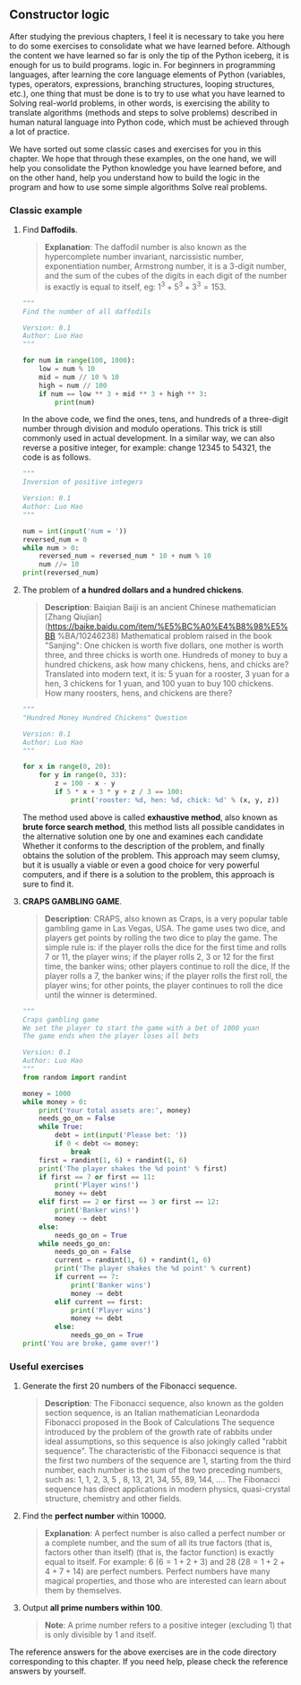 ## Constructor logic

After studying the previous chapters, I feel it is necessary to take you here to do some exercises to consolidate what we have learned before. Although the content we have learned so far is only the tip of the Python iceberg, it is enough for us to build programs. logic in. For beginners in programming languages, after learning the core language elements of Python (variables, types, operators, expressions, branching structures, looping structures, etc.), one thing that must be done is to try to use what you have learned to Solving real-world problems, in other words, is exercising the ability to translate algorithms (methods and steps to solve problems) described in human natural language into Python code, which must be achieved through a lot of practice.

We have sorted out some classic cases and exercises for you in this chapter. We hope that through these examples, on the one hand, we will help you consolidate the Python knowledge you have learned before, and on the other hand, help you understand how to build the logic in the program and how to use some simple algorithms Solve real problems.

### Classic example

1. Find **Daffodils**.

   > **Explanation**: The daffodil number is also known as the hypercomplete number invariant, narcissistic number, exponentiation number, Armstrong number, it is a 3-digit number, and the sum of the cubes of the digits in each digit of the number is exactly is equal to itself, eg: $1^3 + 5^3+ 3^3=153$.

   ````Python
   """
   Find the number of all daffodils
   
   Version: 0.1
   Author: Luo Hao
   """
   
   for num in range(100, 1000):
       low = num % 10
       mid = num // 10 % 10
       high = num // 100
       if num == low ** 3 + mid ** 3 + high ** 3:
           print(num)
   ````

   In the above code, we find the ones, tens, and hundreds of a three-digit number through division and modulo operations. This trick is still commonly used in actual development. In a similar way, we can also reverse a positive integer, for example: change 12345 to 54321, the code is as follows.

   ````Python
   """
   Inversion of positive integers
   
   Version: 0.1
   Author: Luo Hao
   """
   
   num = int(input('num = '))
   reversed_num = 0
   while num > 0:
       reversed_num = reversed_num * 10 + num % 10
       num //= 10
   print(reversed_num)
   ````

2. The problem of **a hundred dollars and a hundred chickens**.

   > **Description**: Baiqian Baiji is an ancient Chinese mathematician [Zhang Qiujian](https://baike.baidu.com/item/%E5%BC%A0%E4%B8%98%E5%BB %BA/10246238) Mathematical problem raised in the book "Sanjing": One chicken is worth five dollars, one mother is worth three, and three chicks is worth one. Hundreds of money to buy a hundred chickens, ask how many chickens, hens, and chicks are? Translated into modern text, it is: 5 yuan for a rooster, 3 yuan for a hen, 3 chickens for 1 yuan, and 100 yuan to buy 100 chickens. How many roosters, hens, and chickens are there?

   ````Python
   """
   "Hundred Money Hundred Chickens" Question
   
   Version: 0.1
   Author: Luo Hao
   """
   
   for x in range(0, 20):
       for y in range(0, 33):
           z = 100 - x - y
           if 5 * x + 3 * y + z / 3 == 100:
               print('rooster: %d, hen: %d, chick: %d' % (x, y, z))
   ````

   The method used above is called **exhaustive method**, also known as **brute force search method**, this method lists all possible candidates in the alternative solution one by one and examines each candidate Whether it conforms to the description of the problem, and finally obtains the solution of the problem. This approach may seem clumsy, but it is usually a viable or even a good choice for very powerful computers, and if there is a solution to the problem, this approach is sure to find it.

3. **CRAPS GAMBLING GAME**.

   > **Description**: CRAPS, also known as Craps, is a very popular table gambling game in Las Vegas, USA. The game uses two dice, and players get points by rolling the two dice to play the game. The simple rule is: if the player rolls the dice for the first time and rolls 7 or 11, the player wins; if the player rolls 2, 3 or 12 for the first time, the banker wins; other players continue to roll the dice, If the player rolls a 7, the banker wins; if the player rolls the first roll, the player wins; for other points, the player continues to roll the dice until the winner is determined.

   ````Python
   """
   Craps gambling game
   We set the player to start the game with a bet of 1000 yuan
   The game ends when the player loses all bets
   
   Version: 0.1
   Author: Luo Hao
   """
   from random import randint
   
   money = 1000
   while money > 0:
       print('Your total assets are:', money)
       needs_go_on = False
       while True:
           debt = int(input('Please bet: '))
           if 0 < debt <= money:
               break
       first = randint(1, 6) + randint(1, 6)
       print('The player shakes the %d point' % first)
       if first == 7 or first == 11:
           print('Player wins!')
           money += debt
       elif first == 2 or first == 3 or first == 12:
           print('Banker wins!')
           money -= debt
       else:
           needs_go_on = True
       while needs_go_on:
           needs_go_on = False
           current = randint(1, 6) + randint(1, 6)
           print('The player shakes the %d point' % current)
           if current == 7:
               print('Banker wins')
               money -= debt
           elif current == first:
               print('Player wins')
               money += debt
           else:
               needs_go_on = True
   print('You are broke, game over!')
   ````

### Useful exercises

1. Generate the first 20 numbers of the Fibonacci sequence.

   > **Description**: The Fibonacci sequence, also known as the golden section sequence, is an Italian mathematician Leonardoda Fibonacci proposed in the Book of Calculations The sequence introduced by the problem of the growth rate of rabbits under ideal assumptions, so this sequence is also jokingly called &quot;rabbit sequence&quot;. The characteristic of the Fibonacci sequence is that the first two numbers of the sequence are 1, starting from the third number, each number is the sum of the two preceding numbers, such as: 1, 1, 2, 3, 5 , 8, 13, 21, 34, 55, 89, 144, …. The Fibonacci sequence has direct applications in modern physics, quasi-crystal structure, chemistry and other fields.

2. Find the **perfect number** within 10000.

   > **Explanation**: A perfect number is also called a perfect number or a complete number, and the sum of all its true factors (that is, factors other than itself) (that is, the factor function) is exactly equal to itself. For example: 6 ($6=1+2+3$) and 28 ($28=1+2+4+7+14$) are perfect numbers. Perfect numbers have many magical properties, and those who are interested can learn about them by themselves.

3. Output **all prime numbers within 100**.

   > **Note**: A prime number refers to a positive integer (excluding 1) that is only divisible by 1 and itself.

The reference answers for the above exercises are in the code directory corresponding to this chapter. If you need help, please check the reference answers by yourself.